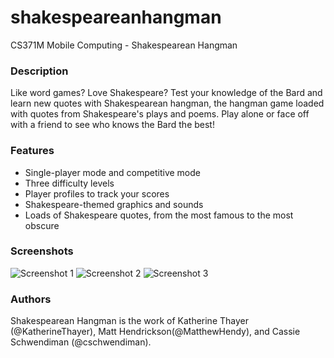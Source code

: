 # shakespeareanhangman
CS371M Mobile Computing - Shakespearean Hangman

### Description
Like word games? Love Shakespeare? Test your knowledge of the Bard and learn new quotes with Shakespearean hangman, the hangman game loaded with quotes from Shakespeare's plays and poems. Play alone or face off with a friend to see who knows the Bard the best!

### Features
* Single-player mode and competitive mode
* Three difficulty levels
* Player profiles to track your scores
* Shakespeare-themed graphics and sounds
* Loads of Shakespeare quotes, from the most famous to the most obscure

### Screenshots
![Screenshot 1](http://placehold.it/200x300)
![Screenshot 2](http://placehold.it/200x300)
![Screenshot 3](http://placehold.it/200x300)

### Authors
Shakespearean Hangman is the work of Katherine Thayer (@KatherineThayer), Matt Hendrickson(@MatthewHendy), and Cassie Schwendiman (@cschwendiman).
